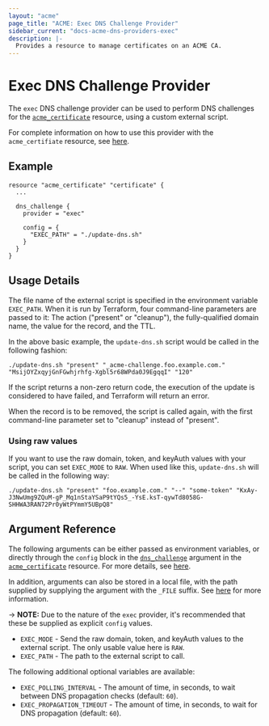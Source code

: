 ```yaml
---
layout: "acme"
page_title: "ACME: Exec DNS Challenge Provider"
sidebar_current: "docs-acme-dns-providers-exec"
description: |-
  Provides a resource to manage certificates on an ACME CA.
---
```


# Exec DNS Challenge Provider

The `exec` DNS challenge provider can be used to perform DNS challenges for the
[`acme_certificate`][resource-acme-certificate] resource, using a custom
external script.

[resource-acme-certificate]: /docs/providers/acme/r/certificate.html

For complete information on how to use this provider with the `acme_certifiate`
resource, see [here][resource-acme-certificate-dns-challenges].

[resource-acme-certificate-dns-challenges]: /docs/providers/acme/r/certificate.html#using-dns-challenges

## Example

```hcl
resource "acme_certificate" "certificate" {
  ...

  dns_challenge {
    provider = "exec"

    config = {
      "EXEC_PATH" = "./update-dns.sh"
    }
  }
}
```

## Usage Details

The file name of the external script is specified in the environment variable
`EXEC_PATH`. When it is run by Terraform, four command-line parameters are passed
to it: The action ("present" or "cleanup"), the fully-qualified domain name,
the value for the record, and the TTL.

In the above basic example, the `update-dns.sh` script would be called in the
following fashion:

```
./update-dns.sh "present" "_acme-challenge.foo.example.com." "MsijOYZxqyjGnFGwhjrhfg-Xgbl5r68WPda0J9EgqqI" "120"
```

If the script returns a non-zero return code, the execution of the update is
considered to have failed, and Terraform will return an error.

When the record is to be removed, the script is called again, with the first
command-line parameter set to "cleanup" instead of "present".

### Using raw values

If you want to use the raw domain, token, and keyAuth values with your script,
you can set `EXEC_MODE` to `RAW`. When used like this, `update-dns.sh` will be
called in the following way:

```
./update-dns.sh "present" "foo.example.com." "--" "some-token" "KxAy-J3NwUmg9ZQuM-gP_Mq1nStaYSaP9tYQs5_-YsE.ksT-qywTd8058G-SHHWA3RAN72Pr0yWtPYmmY5UBpQ8"
```

## Argument Reference

The following arguments can be either passed as environment variables, or
directly through the `config` block in the
[`dns_challenge`][resource-acme-certificate-dns-challenge-arg] argument in the
[`acme_certificate`][resource-acme-certificate] resource. For more details, see
[here][resource-acme-certificate-dns-challenges].

[resource-acme-certificate-dns-challenge-arg]: /docs/providers/acme/r/certificate.html#dns_challenge

In addition, arguments can also be stored in a local file, with the path
supplied by supplying the argument with the `_FILE` suffix. See
[here][acme-certificate-file-arg-example] for more information.

[acme-certificate-file-arg-example]: /docs/providers/acme/r/certificate.html#using-variable-files-for-provider-arguments

-> **NOTE:** Due to the nature of the `exec` provider, it's recommended that
these be supplied as explicit `config` values.

* `EXEC_MODE` - Send the raw domain, token, and keyAuth values to the external
  script. The only usable value here is `RAW`.
* `EXEC_PATH` - The path to the external script to call.

The following additional optional variables are available:

* `EXEC_POLLING_INTERVAL` - The amount of time, in seconds, to wait between
  DNS propagation checks (default: `60`).
* `EXEC_PROPAGATION_TIMEOUT` - The amount of time, in seconds, to wait for DNS
  propagation (default: `60`).
